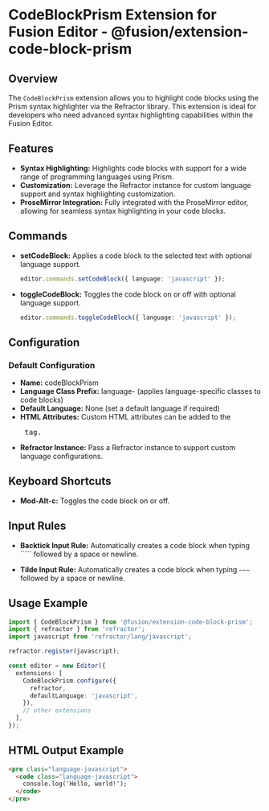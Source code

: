 # CodeBlockPrism Extension for Fusion Editor - @fusion/extension-code-block-prism

## Overview

The `CodeBlockPrism` extension allows you to highlight code blocks using the Prism syntax highlighter via the Refractor library. This extension is ideal for developers who need advanced syntax highlighting capabilities within the Fusion Editor.

## Features

- **Syntax Highlighting:** Highlights code blocks with support for a wide range of programming languages using Prism.
- **Customization:** Leverage the Refractor instance for custom language support and syntax highlighting customization.
- **ProseMirror Integration:** Fully integrated with the ProseMirror editor, allowing for seamless syntax highlighting in your code blocks.

## Commands

- **setCodeBlock:** Applies a code block to the selected text with optional language support.
    ```typescript
    editor.commands.setCodeBlock({ language: 'javascript' });
    ```

- **toggleCodeBlock:** Toggles the code block on or off with optional language support.
     ```typescript
    editor.commands.toggleCodeBlock({ language: 'javascript' });
    ```
## Configuration

### Default Configuration

- **Name:** codeBlockPrism
- **Language Class Prefix:** language- (applies language-specific classes to code blocks)
- **Default Language:** None (set a default language if required)
- **HTML Attributes:** Custom HTML attributes can be added to the <pre> tag.
- **Refractor Instance:** Pass a Refractor instance to support custom language configurations.

## Keyboard Shortcuts

- **Mod-Alt-c:** Toggles the code block on or off.

## Input Rules

- **Backtick Input Rule:** Automatically creates a code block when typing ````` followed by a space or newline.

- **Tilde Input Rule:** Automatically creates a code block when typing `~~~` followed by a space or newline.

## Usage Example
```typescript
import { CodeBlockPrism } from '@fusion/extension-code-block-prism';
import { refractor } from 'refractor';
import javascript from 'refractor/lang/javascript';

refractor.register(javascript);

const editor = new Editor({
  extensions: [
    CodeBlockPrism.configure({
      refractor,
      defaultLanguage: 'javascript',
    }),
    // other extensions
  ],
});

```

## HTML Output Example
```html
<pre class="language-javascript">
  <code class="language-javascript">
    console.log('Hello, world!');
  </code>
</pre>

```

